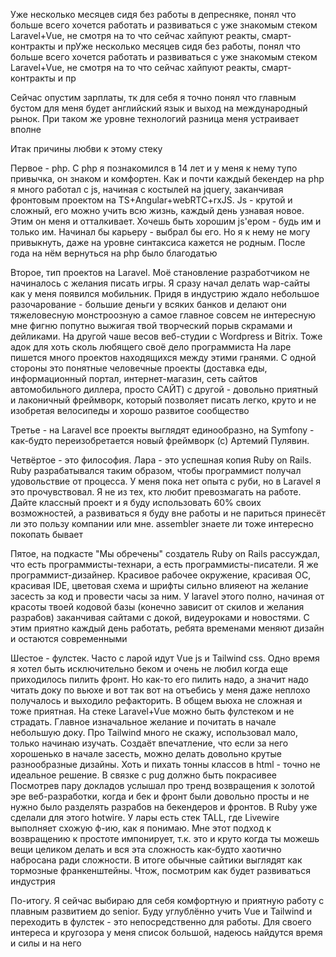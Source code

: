 Уже несколько месяцев сидя без работы в депресняке, понял что больше всего хочется работать и развиваться с уже знакомым стеком Laravel+Vue, не смотря на то что сейчас хайпуют реакты, смарт-контракты и прУже несколько месяцев сидя без работы, понял что больше всего хочется работать и развиваться с уже знакомым стеком Laravel+Vue, не смотря на то что сейчас хайпуют реакты, смарт-контракты и пр


Сейчас опустим зарплаты, тк для себя я точно понял что главным бустом для меня будет английский язык и выход на международный рынок. При таком же уровне технологий разница меня устраивает вполне

Итак причины любви к этому стеку

Первое - php. C php я познакомился в 14 лет и у меня к нему тупо привычка, он знаком и комфортен. Как и почти каждый бекендер на php я много работал с js, начиная с костылей на jquery, заканчивая фронтовым проектом на TS+Angular+webRTC+rxJS. Js - крутой и сложный, его можно учить всю жизнь, каждый день узнавая новое. Этим он меня и отталкивает. Хочешь быть хорошим js'ером - будь им и только им. Начинал бы карьеру - выбрал бы его. Но я к нему не могу привыкнуть, даже на уровне синтаксиса кажется не родным. После года на нём вернуться на php было благодатью

Второе, тип проектов на Laravel. Моё становление разработчиком не начиналось с желания писать игры. Я сразу начал делать wap-сайты как у меня появился мобильник. Придя в индустрию ждало небольшое разочарование - большие деньги у всяких банков и делают они тяжеловесную монстроозную а самое главное совсем не интересную мне фигню попутно выжигая твой творческий порыв скрамами и дейликами. На другой чаше весов веб-студии с Wordpress и Bitrix. Тоже адок для хоть сколь любящего своё дело программиста
На ларе пишется много проектов находящихся между этими гранями. С одной стороны это понятные человечные проекты (доставка еды, информационный портал, интернет-магазин, сеть сайтов автомобильного диллера, просто САЙТ) с другой - довольно приятный и лаконичный фреймворк, который позволяет писать легко, круто и не изобретая велосипеды и хорошо развитое сообщество

Третье - на Laravel все проекты выглядят единообразно, на Symfony - как-будто переизобретается новый фреймворк (с) Артемий Пулявин. 

Четвёртое - это философия. Лара - это успешная копия Ruby on Rails. Ruby разрабатывался таким образом, чтобы программист получал удовольствие от процесса. У меня пока нет опыта с руби, но в Laravel я это прочувствовал. Я не из тех, кто любит превозмагать на работе. Дайте классный проект и я буду использовать 60% своих возможностей, а развиваться я буду вне работы и не париться принесёт ли это пользу компании или мне. assembler знаете ли тоже интересно покопать бывает

Пятое, на подкасте "Мы обречены" создатель Ruby on Rails рассуждал, что есть программисты-технари, а есть программисты-писатели. Я же программист-дизайнер. Красивое рабочее окружение, красивая ОС, красивая IDE, цветовая схема и шрифты сильно влияеют на желание засесть за код и провести часы за ним. У laravel этого полно, начиная от красоты твоей кодовой базы (конечно зависит от скилов и желания разрабов) заканчивая сайтами с докой, видеуроками и новостями. С этим приятно каждый день работать, ребята временами меняют дизайн и остаются современными

Шестое - фулстек. Часто с ларой идут Vue js и Tailwind css. Одно время я хотел быть исключительно беком и очень не любил когда еще приходилось пилить фронт. Но как-то его пилить надо, а значит надо читать доку по вьюхе и вот так вот на отъебись у меня даже неплохо получалось и выходило рефакторить. В общем вьюха не сложная и тоже приятная. На стеке Laravel+Vue можно быть фулстеком и не страдать. Главное изначальное желание и почитать в начале небольшую доку. Про Tailwind много не скажу, использовал мало, только начинаю изучать. Создаёт впечатление, что если за него хорошенько в начале засесть, можно делать довольно крутые разнообразные дизайны. Хоть и пихать тонны классов в html - точно не идеальное решение. В связке с pug должно быть покрасивее
Посмотрев пару докладов услышал про тренд возвращения к золотой эре веб-разработки, когда и бек и фронт были довольно просты и не нужно было разделять разрабов на бекендеров и фронтов. В Ruby уже сделали для этого hotwire. У лары есть стек TALL, где Livewire выполняет схожую ф-ию, как я понимаю. Мне этот подход к возвращению к простоте импонирует, т.к. это и круто когда ты можешь вещи целиком делать и вся эта сложность как-будто хаотично набросана ради сложности. В итоге обычные сайтики выглядят как тормозные франкенштейны. Чтож, посмотрим как будет развиваться индустрия

По-итогу. Я сейчас выбираю для себя комфортную и приятную работу с плавным развитием до senior. Буду углублённо учить Vue и Tailwind и переходить в фулстек - это непосредственно для работы. Для своего интереса и кругозора у меня список большой, надеюсь найдутся время и силы и на него
